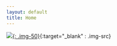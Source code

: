 ```yaml
---
layout: default
title: Home
---
```


[![](https://64.media.tumblr.com/d5134bdea741d1b7e6b6331554fc436d/56a0167bcd53f179-96/s1280x1920/a5fc6d9b6d5952f61f64cd8b8eb81b856e69dc7a.jpg){: .img-50}](https://thedotisblack.com/post/633718396195831808/pen-plotter-drawing-with-mounted-camera-machine){:target="_blank" : .img-src}
